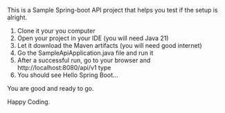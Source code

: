 This is a Sample Spring-boot API project that helps you test if the setup is alright.

1. Clone it your you computer
2. Open your project in your IDE (you will need Java 21)
3. Let it download the Maven artifacts (you will need good internet)
4. Go the SampleApiApplication.java file and run it 
5. After a successful run, go to your browser and http://localhost:8080/api/v1 type
6. You should see Hello Spring Boot...


You are good and ready to go.

Happy Coding.